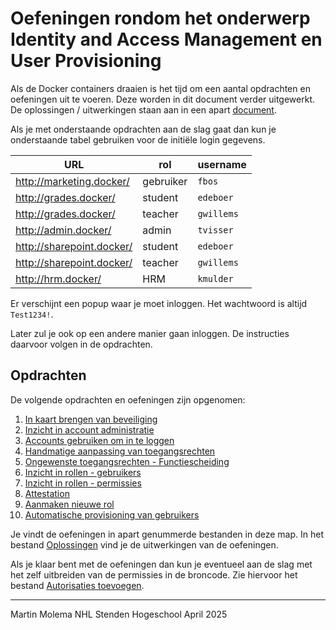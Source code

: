 # Oefeningen rondom het onderwerp Identity and Access Management en User Provisioning

Als de Docker containers draaien is het tijd om een aantal opdrachten en oefeningen uit te voeren. Deze worden in
dit document verder uitgewerkt. De oplossingen / uitwerkingen staan aan in een apart [document](Oplossingen.MD).

Als je met onderstaande opdrachten aan de slag gaat dan kun je onderstaande tabel gebruiken voor de initiële login
gegevens.

| URL                       | rol       | username   |
|---------------------------|-----------|------------|
| http://marketing.docker/  | gebruiker | `fbos`     | 
| http://grades.docker/     | student   | `edeboer`  |
| http://grades.docker/     | teacher   | `gwillems` |
| http://admin.docker/      | admin     | `tvisser`  |
| http://sharepoint.docker/ | student   | `edeboer`  |
| http://sharepoint.docker/ | teacher   | `gwillems` |
| http://hrm.docker/        | HRM       | `kmulder`  |

Er verschijnt een popup waar je moet inloggen. Het wachtwoord is altijd `Test1234!`.

Later zul je ook op een andere manier gaan inloggen. De instructies daarvoor volgen in de opdrachten.

## Opdrachten

De volgende opdrachten en oefeningen zijn opgenomen:

1. [In kaart brengen van beveiliging](./Oefening%2001.MD)
2. [Inzicht in account administratie](./Oefening%2002.MD)
3. [Accounts gebruiken om in te loggen](./Oefening%2003.MD)
4. [Handmatige aanpassing van toegangsrechten](./Oefening%2004.MD)
5. [Ongewenste toegangsrechten - Functiescheiding](./Oefening%2005.MD)
6. [Inzicht in rollen - gebruikers](./Oefening%2006.MD)
7. [Inzicht in rollen - permissies](./Oefening%2007.MD)
8. [Attestation](./Oefening%2008.MD)
9. [Aanmaken nieuwe rol](./Oefening%2009.MD)
10. [Automatische provisioning van gebruikers](./Oefening%2010.MD)

Je vindt de oefeningen in apart genummerde bestanden in deze map. In het bestand [Oplossingen](./Oplossingen.MD) vind
je de uitwerkingen van de oefeningen. 

Als je klaar bent met de oefeningen dan kun je eventueel aan de slag met het zelf uitbreiden van de permissies in de 
broncode. Zie hiervoor het bestand [Autorisaties toevoegen](./Autorisaties%20toevoegen.MD).

---

Martin Molema
NHL Stenden Hogeschool
April 2025